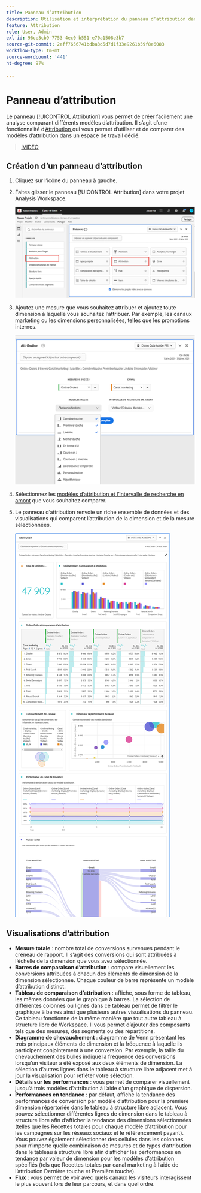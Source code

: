 ```yaml
---
title: Panneau d’attribution
description: Utilisation et interprétation du panneau d’attribution dans Analysis Workspace.
feature: Attribution
role: User, Admin
exl-id: 96ce3cb9-7753-4ec0-b551-e70a1508e3b7
source-git-commit: 2eff7656741bdba3d5d7d1f33e9261b59f8e6083
workflow-type: tm+mt
source-wordcount: '441'
ht-degree: 97%

---
```


# Panneau d’attribution

Le panneau [!UICONTROL Attribution] vous permet de créer facilement une analyse comparant différents modèles d’attribution. Il s’agit d’une fonctionnalité d’[Attribution ](/help/analyze/analysis-workspace/attribution/overview.md) qui vous permet d’utiliser et de comparer des modèles d’attribution dans un espace de travail dédié.

>[!VIDEO](https://video.tv.adobe.com/v/23139/?quality=12)

## Création d’un panneau d’attribution

1. Cliquez sur l’icône du panneau à gauche.
1. Faites glisser le panneau [!UICONTROL Attribution] dans votre projet Analysis Workspace.

   ![Nouveau panneau d’attribution](assets/Attribution_Panel_1.png)

1. Ajoutez une mesure que vous souhaitez attribuer et ajoutez toute dimension à laquelle vous souhaitez l’attribuer. Par exemple, les canaux marketing ou les dimensions personnalisées, telles que les promotions internes.

   ![Sélection d’une dimension et d’une mesure](assets/attribution_panel2.png)

1. Sélectionnez les [modèles d’attribution et l’intervalle de recherche en amont](../attribution/models.md) que vous souhaitez comparer.

1. Le panneau d’attribution renvoie un riche ensemble de données et des visualisations qui comparent l’attribution de la dimension et de la mesure sélectionnées.

   ![Visualisations d’attribution](assets/attr_panel_vizs.png)

## Visualisations d’attribution

* **Mesure totale** : nombre total de conversions survenues pendant le créneau de rapport. Il s’agit des conversions qui sont attribuées à l’échelle de la dimension que vous avez sélectionnée.
* **Barres de comparaison d’attribution** : compare visuellement les conversions attribuées à chacun des éléments de dimension de la dimension sélectionnée. Chaque couleur de barre représente un modèle d’attribution distinct.
* **Tableau de comparaison d’attribution** : affiche, sous forme de tableau, les mêmes données que le graphique à barres. La sélection de différentes colonnes ou lignes dans ce tableau permet de filtrer le graphique à barres ainsi que plusieurs autres visualisations du panneau. Ce tableau fonctionne de la même manière que tout autre tableau à structure libre de Workspace. Il vous permet d’ajouter des composants tels que des mesures, des segments ou des répartitions.
* **Diagramme de chevauchement** : diagramme de Venn présentant les trois principaux éléments de dimension et la fréquence à laquelle ils participent conjointement à une conversion. Par exemple, la taille du chevauchement des bulles indique la fréquence des conversions lorsqu’un visiteur a été exposé aux deux éléments de dimension. La sélection d’autres lignes dans le tableau à structure libre adjacent met à jour la visualisation pour refléter votre sélection.
* **Détails sur les performances** : vous permet de comparer visuellement jusqu’à trois modèles d’attribution à l’aide d’un graphique de dispersion.
* **Performances en tendance** : par défaut, affiche la tendance des performances de conversion par modèle d’attribution pour la première dimension répertoriée dans le tableau à structure libre adjacent. Vous pouvez sélectionner différentes lignes de dimension dans le tableau à structure libre afin d’afficher la tendance des dimensions sélectionnées (telles que les Recettes totales pour chaque modèle d’attribution pour les campagnes sur les réseaux sociaux et le référencement payant). Vous pouvez également sélectionner des cellules dans les colonnes pour n’importe quelle combinaison de mesures et de types d’attribution dans le tableau à structure libre afin d’afficher les performances en tendance par valeur de dimension pour les modèles d’attribution spécifiés (tels que Recettes totales par canal marketing à l’aide de l’attribution Dernière touche et Première touche).
* **Flux** : vous permet de voir avec quels canaux les visiteurs interagissent le plus souvent lors de leur parcours, et dans quel ordre.
